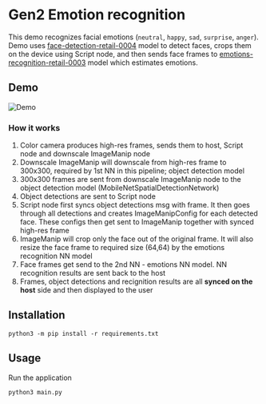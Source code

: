 # Gen2 Emotion recognition

This demo recognizes facial emotions (`neutral`, `happy`, `sad`, `surprise`, `anger`). Demo uses [face-detection-retail-0004](https://docs.openvino.ai/2021.4/omz_models_model_face_detection_retail_0004.html) model to detect faces, crops them on the device using Script node, and then sends face frames to [emotions-recognition-retail-0003](https://docs.openvino.ai/2021.4/omz_models_model_emotions_recognition_retail_0003.html) model which estimates emotions.

## Demo

![Demo](https://user-images.githubusercontent.com/18037362/159129815-f41b2863-67c4-4e6c-a1b5-54a78cc6b8a8.png)

### How it works

1. Color camera produces high-res frames, sends them to host, Script node and downscale ImageManip node
2. Downscale ImageManip will downscale from high-res frame to 300x300, required by 1st NN in this pipeline; object detection model
3. 300x300 frames are sent from downscale ImageManip node to the object detection model (MobileNetSpatialDetectionNetwork)
4. Object detections are sent to Script node
5. Script node first syncs object detections msg with frame. It then goes through all detections and creates ImageManipConfig for each detected face. These configs then get sent to ImageManip together with synced high-res frame
6. ImageManip will crop only the face out of the original frame. It will also resize the face frame to required size (64,64) by the emotions recognition NN model
7. Face frames get send to the 2nd NN - emotions NN model. NN recognition results are sent back to the host
8. Frames, object detections and recignition results are all **synced on the host** side and then displayed to the user

## Installation

```
python3 -m pip install -r requirements.txt
```

## Usage

Run the application

```
python3 main.py
```